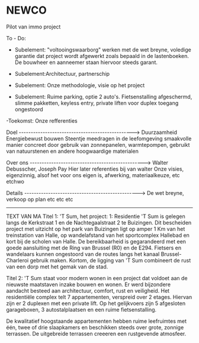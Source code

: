 # NEWCO
Pilot van immo project

To - Do:
- Subelement:   "voltooingswaarborg" werken met de wet breyne, voledige garantie dat project wordt afgewerkt zoals bepaald in de  lastenboeken. De bouwheer en aanneemer staan hiervoor steeds garant.

- Subelement:Architectuur, partnerschip

- Subelement: Onze methodologie, visie op het project

- Subelement: Ruime parking, optie 2 auto's. Fietsenstalling afgeschermd, slimme pakketten, keyless entry, private liften voor duplex toegang ongestoord

-Toekomst: Onze refferenties

Doel ------------------------------------------------> Duurzaamheid
Energiebewust bouwen
Steentje meedragen in de leefomgeving
smaakvolle manier 
concreet door gebruik van zonnepanelen, warmtepompen, gebruikt van natuurstenen en andere hoogwaardige materialen


Over ons ------------------------------------------------> Walter Debusscher, Joseph Pay
Hier later referenties bij van walter
Onze visies, eigenzinnig, alsof het voor ons eigen is, afwerking, materiaalkeuze, etc etchwo


Details ------------------------------------------------> De wet breyne, verkoop op plan etc etc etc


--------------------------------------
TEXT VAN MA
Titel 1: 'T Sum, het project:
1: Residentie 'T Sum is gelegen langs de Kerkstraat 1 en de Nachtegaalstraat 2 te Buizingen.
Dit bescheiden project met uitzicht op het park van Buizingen ligt op amper 1 Km van het treinstation van Halle, op wandelafstand van het sportcomplex Hallebad en kort bij de scholen van Halle.
De bereikbaarheid is gegarandeerd met  een goede aansluiting met de Ring van Brussel (R0) en de E294.
Fietsers en wandelaars kunnen ongestoord van de routes langs het kanaal Brussel-Charleroi gebruik maken.
Kortom, de ligging van 'T Sum combineert de rust van een dorp met het gemak van de stad.

Titel 2:
'T Sum staat voor modern wonen in een project dat voldoet aan de nieuwste maatstaven inzake bouwen en wonen.
Er werd bijzondere aandacht besteed aan architectuur, comfort, rust en veiligheid.
Het residentiële complex telt 7 appartementen, verspreid over 2 etages.
Hiervan zijn er 2 duplexen met een private lift. 
Op het gelijkvoers zijn 5 afgesloten garageboxen, 3 autostalplaatsen en een ruime fietsenstalling.

De kwalitatief hoogstaande appartementen hebben ruime leefruimtes met één, twee of drie slaapkamers en beschikken steeds over grote, zonnige terrassen. De uitgebreide terrassen creeeren een rustgevende atmosfeer.
